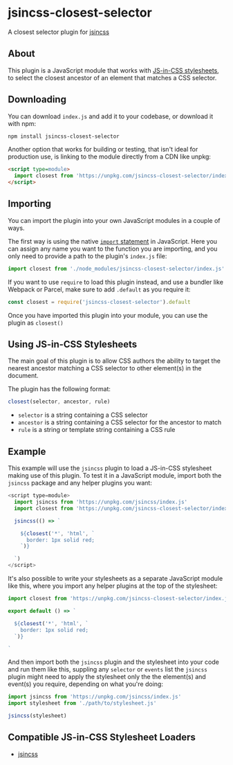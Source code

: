 # jsincss-closest-selector

A closest selector plugin for [jsincss](https://github.com/tomhodgins/jsincss)

## About

This plugin is a JavaScript module that works with [JS-in-CSS stylesheets](https://responsive.style/theory/what-is-a-jic-stylesheet.html), to select the closest ancestor of an element that matches a CSS selector.

## Downloading

You can download `index.js` and add it to your codebase, or download it with npm:

```bash
npm install jsincss-closest-selector
```

Another option that works for building or testing, that isn't ideal for production use, is linking to the module directly from a CDN like unpkg:

```html
<script type=module>
  import closest from 'https://unpkg.com/jsincss-closest-selector/index.js'
</script>
```

## Importing

You can import the plugin into your own JavaScript modules in a couple of ways.

The first way is using the native [`import` statement](https://developer.mozilla.org/en-US/docs/Web/JavaScript/Reference/Statements/import) in JavaScript. Here you can assign any name you want to the function you are importing, and you only need to provide a path to the plugin's `index.js` file:

```js
import closest from './node_modules/jsincss-closest-selector/index.js'
```

If you want to use `require` to load this plugin instead, and use a bundler like Webpack or Parcel, make sure to add `.default` as you require it:

```js
const closest = require('jsincss-closest-selector').default
```

Once you have imported this plugin into your module, you can use the plugin as `closest()`

## Using JS-in-CSS Stylesheets

The main goal of this plugin is to allow CSS authors the ability to target the nearest ancestor matching a CSS selector to other element(s) in the document.

The plugin has the following format:

```js
closest(selector, ancestor, rule)
```

- `selector` is a string containing a CSS selector
- `ancestor` is a string containing a CSS selector for the ancestor to match
- `rule` is a string or template string containing a CSS rule

## Example

This example will use the `jsincss` plugin to load a JS-in-CSS stylesheet making use of this plugin. To test it in a JavaScript module, import both the `jsincss` package and any helper plugins you want:

```js
<script type=module>
  import jsincss from 'https://unpkg.com/jsincss/index.js'
  import closest from 'https://unpkg.com/jsincss-closest-selector/index.js'

  jsincss(() => `

    ${closest('*', 'html', `
      border: 1px solid red;
    `)}

  `)
</script>
```

It's also possible to write your stylesheets as a separate JavaScript module like this, where you import any helper plugins at the top of the stylesheet:

```js
import closest from 'https://unpkg.com/jsincss-closest-selector/index.js'

export default () => `

  ${closest('*', 'html', `
    border: 1px solid red;
  `)}

`
```

And then import both the `jsincss` plugin and the stylesheet into your code and run them like this, suppling any `selector` or `events` list the `jsincss` plugin might need to apply the stylesheet only the the element(s) and event(s) you require, depending on what you're doing:

```js
import jsincss from 'https://unpkg.com/jsincss/index.js'
import stylesheet from './path/to/stylesheet.js'

jsincss(stylesheet)
```

## Compatible JS-in-CSS Stylesheet Loaders

- [jsincss](https://github.com/tomhodgins/jsincss)
